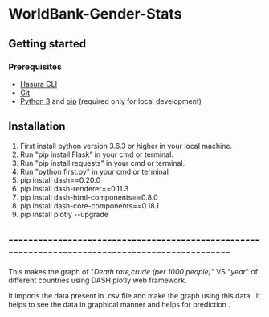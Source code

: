 # WorldBank-Gender-Stats

## Getting started

### Prerequisites

- [Hasura CLI](https://docs.hasura.io/0.15/manual/install-hasura-cli.html)
- [Git](https://git-scm.com)
- [Python 3](https://www.python.org/downloads/) and [pip](https://pip.pypa.io/en/stable/installing/) (required only for local development)

## Installation
1. First install python version 3.6.3 or higher in your local machine.
2. Run "pip install Flask" in your cmd or terminal.
3. Run "pip install requests" in your cmd or terminal.
4. Run "python first.py" in your cmd or terminal
5. pip install dash==0.20.0 
6. pip install dash-renderer==0.11.3
7. pip install dash-html-components==0.8.0  
8. pip install dash-core-components==0.18.1 
9. pip install plotly --upgrade


## ------------------------------------------------------------------------------------------------
This makes the graph of  "*Death rate,crude (per 1000 people)"* VS "*year*" of different countries using DASH plotly web framework.

It imports the data present in .csv file and make the graph using this data .
It helps to see the data in graphical manner and helps for prediction .

